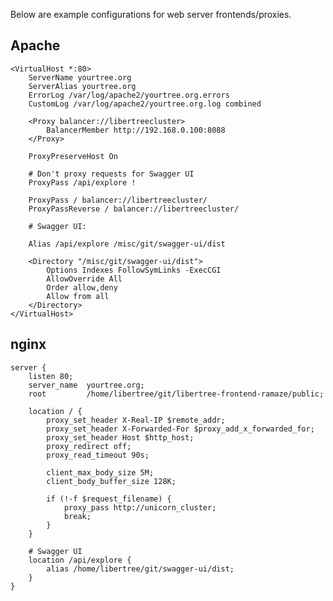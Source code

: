 Below are example configurations for web server frontends/proxies.

## Apache

    <VirtualHost *:80>
        ServerName yourtree.org
        ServerAlias yourtree.org
        ErrorLog /var/log/apache2/yourtree.org.errors
        CustomLog /var/log/apache2/yourtree.org.log combined

        <Proxy balancer://libertreecluster>
            BalancerMember http://192.168.0.100:8088
        </Proxy>

        ProxyPreserveHost On

        # Don't proxy requests for Swagger UI
        ProxyPass /api/explore !

        ProxyPass / balancer://libertreecluster/
        ProxyPassReverse / balancer://libertreecluster/

        # Swagger UI:

        Alias /api/explore /misc/git/swagger-ui/dist

        <Directory "/misc/git/swagger-ui/dist">
            Options Indexes FollowSymLinks -ExecCGI
            AllowOverride All
            Order allow,deny
            Allow from all
        </Directory>
    </VirtualHost>

## nginx

    server {
        listen 80;
        server_name  yourtree.org;
        root         /home/libertree/git/libertree-frontend-ramaze/public;

        location / {
            proxy_set_header X-Real-IP $remote_addr;
            proxy_set_header X-Forwarded-For $proxy_add_x_forwarded_for;
            proxy_set_header Host $http_host;
            proxy_redirect off;
            proxy_read_timeout 90s;

            client_max_body_size 5M;
            client_body_buffer_size 128K;

            if (!-f $request_filename) {
                proxy_pass http://unicorn_cluster;
                break;
            }
        }

        # Swagger UI
        location /api/explore {
            alias /home/libertree/git/swagger-ui/dist;
        }
    }
